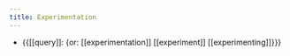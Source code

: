```yaml
---
title: Experimentation
---
```


- {{[[query]]: {or: [[experimentation]] [[experiment]] [[experimenting]]}}}
